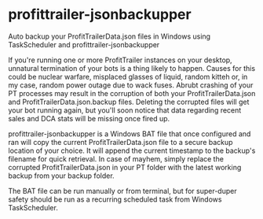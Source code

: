 # profittrailer-jsonbackupper
Auto backup your ProfitTrailerData.json files in Windows using TaskScheduler and profittrailer-jsonbackupper


If you're running one or more ProfitTrailer instances on your desktop, unnatural termination of your bots is a thing likely to happen.
Causes for this could be nuclear warfare, misplaced glasses of liquid, random kitteh or, in my case, random power outage due to wack fuses.
Abrubt crashing of your PT processes may result in the corruption of both your ProfitTrailerData.json and ProfitTrailerData.json.backup files.
Deleting the corrupted files will get your bot running again, but you'll soon notice that data regarding recent sales and DCA stats will be missing once fired up.

profittrailer-jsonbackupper is a Windows BAT file that once configured and ran will copy the current ProfitTrailerData.json file to a secure backup location of your choice.
It will append the current timestamp to the backup's filename for quick retrieval. In case of mayhem, simply replace the corrupted ProfitTrailerData.json in your PT folder with the latest working backup from your backup folder.

The BAT file can be run manually or from terminal, but for super-duper safety should be run as a recurring scheduled task from Windows TaskScheduler.

